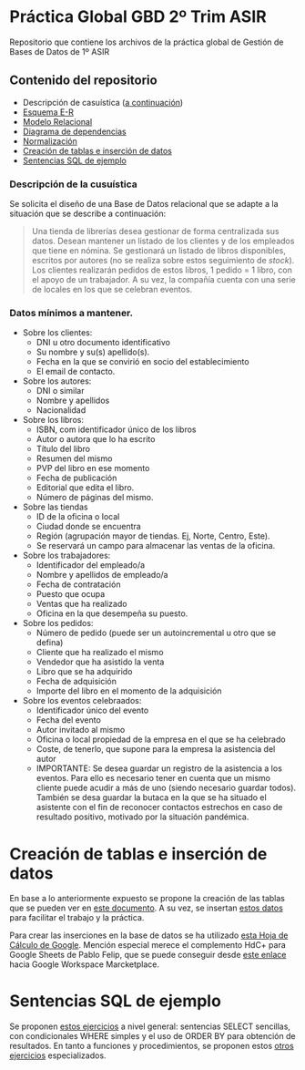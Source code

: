 # Práctica Global GBD 2º Trim ASIR
Repositorio que contiene los archivos de la práctica global de Gestión de Bases de Datos de 1º ASIR

## Contenido del repositorio
 - Descripción de casuística ([a continuación](#descripción-de-la-cusuística))
 - [Esquema E-R](https://github.com/gonzaleztroyano/asir1-gbd-practicaglobal/raw/main/DiagramaEntidadRelacion.png)
 - [Modelo Relacional](./ModeloRelacional.pdf)
 - [Diagrama de dependencias](./Dependencias.pdf)
 - [Normalización](./Normalización.pdf)
 - [Creación de tablas e inserción de datos](#Creación-de-tablas-e-inserción-de-datos)
 - [Sentencias SQL de ejemplo](#Sentencias-SQL-de-ejemplo)

### Descripción de la cusuística
Se solicita el diseño de una Base de Datos relacional que se adapte a la situación que se describe a continuación:
> Una tienda de librerías desea gestionar de forma centralizada sus datos. 
> Desean mantener un listado de los clientes y de los empleados que tiene en nómina. Se gestionará un listado de libros disponibles, escritos por autores (no se realiza sobre estos seguimiento de *stock*). Los clientes realizarán pedidos de estos libros, 1 pedido = 1 libro, con el apoyo de un trabajador. 
> A su vez, la compañía cuenta con una serie de locales en los que se celebran eventos. 

### Datos mínimos a mantener.
 - Sobre los clientes:
   - DNI u otro documento identificativo
   - Su nombre y su(s) apellido(s).
   - Fecha en la que se convirió en socio del establecimiento
   - El email de contacto.
 - Sobre los autores:
   - DNI o similar
   - Nombre y apellidos
   - Nacionalidad
- Sobre los libros:
  - ISBN, com identificador único de los libros
  - Autor o autora que lo ha escrito
  - Título del libro
  - Resumen del mismo
  - PVP del libro en ese momento
  - Fecha de publicación
  - Editorial que edita el libro. 
  - Número de páginas del mismo.
- Sobre las tiendas
  - ID de la oficina o local
  - Ciudad donde se encuentra
  - Región (agrupación mayor de tiendas. Ej, Norte, Centro, Este).
  - Se reservará un campo para almacenar las ventas de la oficina.
- Sobre los trabajadores:
  - Identificador del empleado/a
  - Nombre y apellidos de empleado/a
  - Fecha de contratación
  - Puesto que ocupa
  - Ventas que ha realizado
  - Oficina en la que desempeña su puesto. 
- Sobre los pedidos:
  - Número de pedido (puede ser un autoincremental u otro que se defina)
  - Cliente que ha realizado el mismo
  - Vendedor que ha asistido la venta
  - Libro que se ha adquirido
  - Fecha de adquisición
  - Importe del libro en el momento de la adquisición
- Sobre los eventos celebraados:
  - Identificador único del evento
  - Fecha del evento
  - Autor invitado al mismo
  - Oficina o local propiedad de la empresa en el que se ha celebrado
  - Coste, de tenerlo, que supone para la empresa la asistencia del autor
  - IMPORTANTE: Se desea guardar un registro de la asistencia a los eventos. Para ello es necesario tener en cuenta que un mismo cliente puede acudir a más de uno (siendo necesario guardar todos). También se desa guardar la butaca en la que se ha situado el asistente con el fin de reconocer contactos estrechos en caso de resultado positivo, motivado por la situación pandémica.  


# Creación de tablas e inserción de datos
En base a lo anteriormente expuesto se propone la creación de las tablas que se pueden ver en [este documento](./creacion_tablas-libros.txt).
A su vez, se insertan [estos datos](./inserciones-libros.txt) para facilitar el trabajo y la práctica. 

Para crear las inserciones en la base de datos se ha utilizado [esta Hoja de Cálculo de Google](https://docs.google.com/spreadsheets/d/e/2PACX-1vRTuZgZKcHg35HDMT9gsCXMrqt1-WcHcI21dyb-phopM0MM-CRkt8QwqzMp2MkmdpS7h2i5SHkEiioN/pubhtml). Mención especial merece el complemento HdC+ para Google Sheets de Pablo Felip, que se puede conseguir desde [este enlace](https://workspace.google.com/marketplace/app/hdc+/410659432888) hacia Google Workspace Marcketplace.


# Sentencias SQL de ejemplo
Se proponen [estos ejercicios](./SentenciasSQL-1.pdf) a nivel general: sentencias SELECT sencillas, con condicionales WHERE simples y el uso de ORDER BY para obtención de resultados. 
En tanto a funciones y procedimientos, se proponen estos [otros ejercicios](./SentenciasSQL-2.pdf) especializados. 
